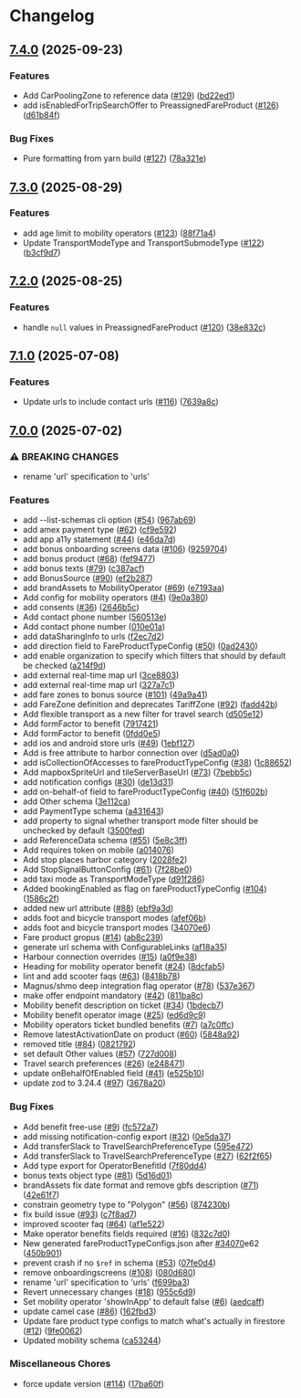 # Changelog

## [7.4.0](https://github.com/AtB-AS/config-specs/compare/v7.3.0...v7.4.0) (2025-09-23)


### Features

* Add CarPoolingZone to reference data ([#129](https://github.com/AtB-AS/config-specs/issues/129)) ([bd22ed1](https://github.com/AtB-AS/config-specs/commit/bd22ed1affd8a2785373ef930327db9b3c979a68))
* add isEnabledForTripSearchOffer to PreassignedFareProduct ([#126](https://github.com/AtB-AS/config-specs/issues/126)) ([d61b84f](https://github.com/AtB-AS/config-specs/commit/d61b84fbb3d2f088055ec676be61ffea3853e781))


### Bug Fixes

* Pure formatting from yarn build ([#127](https://github.com/AtB-AS/config-specs/issues/127)) ([78a321e](https://github.com/AtB-AS/config-specs/commit/78a321e09d337c6c74934fa6a648c5ba73a29a49))

## [7.3.0](https://github.com/AtB-AS/config-specs/compare/v7.2.0...v7.3.0) (2025-08-29)


### Features

* add age limit to mobility operators ([#123](https://github.com/AtB-AS/config-specs/issues/123)) ([88f71a4](https://github.com/AtB-AS/config-specs/commit/88f71a4ae84210b7715223c2fc0b9d9f9ad62fce))
* Update TransportModeType and TransportSubmodeType ([#122](https://github.com/AtB-AS/config-specs/issues/122)) ([b3cf9d7](https://github.com/AtB-AS/config-specs/commit/b3cf9d7da1912720afe4cd45b652d6e904bb6342))

## [7.2.0](https://github.com/AtB-AS/config-specs/compare/v7.1.0...v7.2.0) (2025-08-25)


### Features

* handle `null` values in PreassignedFareProduct ([#120](https://github.com/AtB-AS/config-specs/issues/120)) ([38e832c](https://github.com/AtB-AS/config-specs/commit/38e832c1b775397bf20e9c484616dcced1ff7779))

## [7.1.0](https://github.com/AtB-AS/config-specs/compare/v7.0.0...v7.1.0) (2025-07-08)


### Features

* Update urls to include contact urls ([#116](https://github.com/AtB-AS/config-specs/issues/116)) ([7639a8c](https://github.com/AtB-AS/config-specs/commit/7639a8cb4d77f291be33a72de10d0f80ae4c0fe5))

## [7.0.0](https://github.com/AtB-AS/config-specs/compare/v2.0.0...v7.0.0) (2025-07-02)


### ⚠ BREAKING CHANGES

* rename 'url' specification to 'urls'

### Features

* add --list-schemas cli option ([#54](https://github.com/AtB-AS/config-specs/issues/54)) ([967ab69](https://github.com/AtB-AS/config-specs/commit/967ab69cbb90aa7ab0160efe9cca53498b401aa2))
* add amex payment type ([#62](https://github.com/AtB-AS/config-specs/issues/62)) ([cf9e592](https://github.com/AtB-AS/config-specs/commit/cf9e59213b0e99cdc83e5a136ea4e38436c2135a))
* add app a11y statement ([#44](https://github.com/AtB-AS/config-specs/issues/44)) ([e46da7d](https://github.com/AtB-AS/config-specs/commit/e46da7d859d6a660b74bb7113c4bb3cfb0099823))
* add bonus onboarding screens data ([#106](https://github.com/AtB-AS/config-specs/issues/106)) ([9259704](https://github.com/AtB-AS/config-specs/commit/9259704a81786c21d90d7562d1f9a5b7529c0ee4))
* add bonus product ([#68](https://github.com/AtB-AS/config-specs/issues/68)) ([fef9477](https://github.com/AtB-AS/config-specs/commit/fef94774b3a1cac9f601dd61dd5ea9f472eb97be))
* add bonus texts ([#79](https://github.com/AtB-AS/config-specs/issues/79)) ([c387acf](https://github.com/AtB-AS/config-specs/commit/c387acf93b73bf46e0e7a90b5c6d8aebbe7af051))
* add BonusSource ([#90](https://github.com/AtB-AS/config-specs/issues/90)) ([ef2b287](https://github.com/AtB-AS/config-specs/commit/ef2b28711b2e24a48b8f8ee27ea52ee51cd56c6d))
* add brandAssets to MobilityOperator ([#69](https://github.com/AtB-AS/config-specs/issues/69)) ([e7193aa](https://github.com/AtB-AS/config-specs/commit/e7193aa455b282c5738c0eeb8ff3d2dacf07ae6a))
* Add config for mobility operators ([#4](https://github.com/AtB-AS/config-specs/issues/4)) ([9e0a380](https://github.com/AtB-AS/config-specs/commit/9e0a380bfff26e51106b7f989104ea4d6d8ab03f))
* add consents ([#36](https://github.com/AtB-AS/config-specs/issues/36)) ([2646b5c](https://github.com/AtB-AS/config-specs/commit/2646b5c4469e17937c6bfedd0c0ab889213ec6b7))
* Add contact phone number ([560513e](https://github.com/AtB-AS/config-specs/commit/560513edb6f4abe204c609a9e9afc1348414b6cf))
* Add contact phone number ([010e01a](https://github.com/AtB-AS/config-specs/commit/010e01a5540da127daeecce45d65bc44c6d41ccb))
* add dataSharingInfo to urls ([f2ec7d2](https://github.com/AtB-AS/config-specs/commit/f2ec7d2e8e4c1a4c1ca34c5a5aef431fb7b8461f))
* add direction field to FareProductTypeConfig ([#50](https://github.com/AtB-AS/config-specs/issues/50)) ([0ad2430](https://github.com/AtB-AS/config-specs/commit/0ad243002ac31e32a944725e6bb1f0bd211dbfaf))
* add enable organization to specify which filters that should by default be checked ([a214f9d](https://github.com/AtB-AS/config-specs/commit/a214f9dd216eabd8207fdab229b3b406e14c2da2))
* add external real-time map url ([3ce8803](https://github.com/AtB-AS/config-specs/commit/3ce88033aee2bc4b9b64c07c6209864713d666ad))
* add external real-time map url ([327a7c1](https://github.com/AtB-AS/config-specs/commit/327a7c19fabb1ddeba1f2109088457cb50a6b9e8))
* add fare zones to bonus source ([#101](https://github.com/AtB-AS/config-specs/issues/101)) ([49a9a41](https://github.com/AtB-AS/config-specs/commit/49a9a41d8384ba439b7e996dc47f765660c1de37))
* add FareZone definition and deprecates TariffZone ([#92](https://github.com/AtB-AS/config-specs/issues/92)) ([fadd42b](https://github.com/AtB-AS/config-specs/commit/fadd42bfd67eb785474e3cb01f529d9cb85a739d))
* Add flexible transport as a new filter for travel search ([d505e12](https://github.com/AtB-AS/config-specs/commit/d505e12c8bab610697320ed2f922003d0467f104))
* Add formFactor to benefit ([7917421](https://github.com/AtB-AS/config-specs/commit/791742168c47465edc4f70afaab2656a79fb4196))
* Add formFactor to benefit ([0fdd0e5](https://github.com/AtB-AS/config-specs/commit/0fdd0e5d67f54642eeeb39f9a238b1cbfea09c55))
* add ios and android store urls ([#49](https://github.com/AtB-AS/config-specs/issues/49)) ([1ebf127](https://github.com/AtB-AS/config-specs/commit/1ebf1276463b5baecb84376a2e519183375bc00f))
* Add is free attribute to harbor connection over ([d5ad0a0](https://github.com/AtB-AS/config-specs/commit/d5ad0a0164c666d3412d971b8d12218fa50b9408))
* add isCollectionOfAccesses to fareProductTypeConfig ([#38](https://github.com/AtB-AS/config-specs/issues/38)) ([1c88652](https://github.com/AtB-AS/config-specs/commit/1c88652f1e44fe26b3a5011678ec1a8ad0f649d2))
* Add mapboxSpriteUrl and tileServerBaseUrl ([#73](https://github.com/AtB-AS/config-specs/issues/73)) ([7bebb5c](https://github.com/AtB-AS/config-specs/commit/7bebb5cfe2b05781f726af80683c7b390ae49d34))
* add notification configs ([#30](https://github.com/AtB-AS/config-specs/issues/30)) ([de13d31](https://github.com/AtB-AS/config-specs/commit/de13d31a9a796cb73da163c32d8b45682be9efa0))
* add on-behalf-of field to fareProductTypeConfig ([#40](https://github.com/AtB-AS/config-specs/issues/40)) ([51f602b](https://github.com/AtB-AS/config-specs/commit/51f602bc336ae702ff0c1dc01450f6356576cfd3))
* add Other schema ([3e112ca](https://github.com/AtB-AS/config-specs/commit/3e112cab9dc3675ebf1378abb9b8a40f12eec4bc))
* add PaymentType schema ([a431643](https://github.com/AtB-AS/config-specs/commit/a431643d3c149ba2a7cb9e1f37f58c0018e849a1))
* add property to signal whether transport mode filter should be unchecked by default ([3500fed](https://github.com/AtB-AS/config-specs/commit/3500fed11c6f9adb081093eb147ceed359ed68f4))
* add ReferenceData schema ([#55](https://github.com/AtB-AS/config-specs/issues/55)) ([5e8c3ff](https://github.com/AtB-AS/config-specs/commit/5e8c3ff8e1f6ae96879450ba3aa95da7f3cef62b))
* Add requires token on mobile ([a014076](https://github.com/AtB-AS/config-specs/commit/a01407622871108d603cd567290e4be8d25dfd1b))
* Add stop places harbor category ([2028fe2](https://github.com/AtB-AS/config-specs/commit/2028fe2c0ff7e95111373d4454ba556ff40e63d4))
* Add StopSignalButtonConfig ([#61](https://github.com/AtB-AS/config-specs/issues/61)) ([7f28be0](https://github.com/AtB-AS/config-specs/commit/7f28be093dc6c201c07f2c2994f82c73e75b3f00))
* add taxi mode as TransportModeType ([d91f286](https://github.com/AtB-AS/config-specs/commit/d91f2862351038e1dd80d2d6f416470582a7fb9e))
* Added bookingEnabled as flag on fareProductTypeConfig ([#104](https://github.com/AtB-AS/config-specs/issues/104)) ([1586c2f](https://github.com/AtB-AS/config-specs/commit/1586c2fd9a6999cbc095eac769ff89f4375fd1dc))
* added new url attribute ([#88](https://github.com/AtB-AS/config-specs/issues/88)) ([ebf9a3d](https://github.com/AtB-AS/config-specs/commit/ebf9a3d8ec7057006f28cdcf57b3385763f91393))
* adds foot and bicycle transport modes ([afef06b](https://github.com/AtB-AS/config-specs/commit/afef06baac2e561858fe745ed4a4f8239de425a8))
* adds foot and bicycle transport modes ([34070e6](https://github.com/AtB-AS/config-specs/commit/34070e624461b3a15db854969e0fcaa21751eaba))
* Fare product gropus ([#14](https://github.com/AtB-AS/config-specs/issues/14)) ([ab8c239](https://github.com/AtB-AS/config-specs/commit/ab8c2391e4ef539ef1d3b42170e6b3749496947d))
* generate url schema with ConfigurableLinks ([af18a35](https://github.com/AtB-AS/config-specs/commit/af18a3589f7f103eb9d68dd9655fca356870de99))
* Harbour connection overrides ([#15](https://github.com/AtB-AS/config-specs/issues/15)) ([a0f9e38](https://github.com/AtB-AS/config-specs/commit/a0f9e3893404160d69ac92654cdadcd7f9363c51))
* Heading for mobility operator benefit ([#24](https://github.com/AtB-AS/config-specs/issues/24)) ([8dcfab5](https://github.com/AtB-AS/config-specs/commit/8dcfab5456e0e9c5a1dd1e5d48086701f0d7f84e))
* lint and add scooter faqs ([#63](https://github.com/AtB-AS/config-specs/issues/63)) ([8418b78](https://github.com/AtB-AS/config-specs/commit/8418b78624493e90682a976acc3b8d6360ce20dd))
* Magnus/shmo deep integration flag operator ([#78](https://github.com/AtB-AS/config-specs/issues/78)) ([537e367](https://github.com/AtB-AS/config-specs/commit/537e36770be524813660c1e0a1da5f002233d63b))
* make offer endpoint mandatory ([#42](https://github.com/AtB-AS/config-specs/issues/42)) ([811ba8c](https://github.com/AtB-AS/config-specs/commit/811ba8c175b450b0323e90df31b26a5bc29b72f7))
* Mobility benefit description on ticket ([#34](https://github.com/AtB-AS/config-specs/issues/34)) ([1bdecb7](https://github.com/AtB-AS/config-specs/commit/1bdecb7a509746b908f12039acc83c8cf37aaa0b))
* Mobility benefit operator image ([#25](https://github.com/AtB-AS/config-specs/issues/25)) ([ed6d9c9](https://github.com/AtB-AS/config-specs/commit/ed6d9c918af8cd17542955f321b03a21246ecf01))
* Mobility operators ticket bundled benefits ([#7](https://github.com/AtB-AS/config-specs/issues/7)) ([a7c0ffc](https://github.com/AtB-AS/config-specs/commit/a7c0ffc0ed89ea568dc11caf727a084d0d606a4c))
* Remove latestActivationDate on product ([#60](https://github.com/AtB-AS/config-specs/issues/60)) ([5848a92](https://github.com/AtB-AS/config-specs/commit/5848a921fed1030a640e92334b4e598413d66add))
* removed title ([#84](https://github.com/AtB-AS/config-specs/issues/84)) ([0821792](https://github.com/AtB-AS/config-specs/commit/08217925e43d0ab8a97437642ae821d43b775527))
* set default Other values ([#57](https://github.com/AtB-AS/config-specs/issues/57)) ([727d008](https://github.com/AtB-AS/config-specs/commit/727d008ce02db702b4f6f57b76fa842ea240d681))
* Travel search preferences ([#26](https://github.com/AtB-AS/config-specs/issues/26)) ([e248471](https://github.com/AtB-AS/config-specs/commit/e248471d396fb69ebaa9b27fbaceb988a78966a5))
* update onBehalfOfEnabled field ([#41](https://github.com/AtB-AS/config-specs/issues/41)) ([e525b10](https://github.com/AtB-AS/config-specs/commit/e525b10c8b2e3542ff0e5b6a4c15a0c2584b36e4))
* update zod to 3.24.4 ([#97](https://github.com/AtB-AS/config-specs/issues/97)) ([3678a20](https://github.com/AtB-AS/config-specs/commit/3678a20ab29f948a9fc968105bee6969a902f396))


### Bug Fixes

* Add benefit free-use ([#9](https://github.com/AtB-AS/config-specs/issues/9)) ([fc572a7](https://github.com/AtB-AS/config-specs/commit/fc572a740d722ed6635534bf6b5c151084b6a176))
* add missing notification-config export ([#32](https://github.com/AtB-AS/config-specs/issues/32)) ([0e5da37](https://github.com/AtB-AS/config-specs/commit/0e5da3790e2b4fc0ba736f17bd583ccd97879763))
* Add transferSlack to TravelSearchPreferenceType ([595e472](https://github.com/AtB-AS/config-specs/commit/595e47240a2d2608cc22e8c6a0d9401aa37f039e))
* Add transferSlack to TravelSearchPreferenceType ([#27](https://github.com/AtB-AS/config-specs/issues/27)) ([62f2f65](https://github.com/AtB-AS/config-specs/commit/62f2f65a0caa9ecd463f8788365048e4352a0fd8))
* Add type export for OperatorBenefitId ([7f80dd4](https://github.com/AtB-AS/config-specs/commit/7f80dd445d61c83faccf34694cb579e2e588cf01))
* bonus texts object type ([#81](https://github.com/AtB-AS/config-specs/issues/81)) ([5d16d01](https://github.com/AtB-AS/config-specs/commit/5d16d01a33069e1cc05651a7450b9ad8de6bc406))
* brandAssets fix date format and remove gbfs description ([#71](https://github.com/AtB-AS/config-specs/issues/71)) ([42e61f7](https://github.com/AtB-AS/config-specs/commit/42e61f77394143904c63fb2e4192e17d6d1fec5c))
* constrain geometry type to "Polygon" ([#56](https://github.com/AtB-AS/config-specs/issues/56)) ([874230b](https://github.com/AtB-AS/config-specs/commit/874230b95873d735cc1c115b4510747247952a7d))
* fix build issue ([#93](https://github.com/AtB-AS/config-specs/issues/93)) ([c7f8ad7](https://github.com/AtB-AS/config-specs/commit/c7f8ad782d73aa00cb0272f2c9e6cf4fb29bf59e))
* improved scooter faq ([#64](https://github.com/AtB-AS/config-specs/issues/64)) ([af1e522](https://github.com/AtB-AS/config-specs/commit/af1e522150f529041403da017cdae634ffacf67e))
* Make operator benefits fields required ([#16](https://github.com/AtB-AS/config-specs/issues/16)) ([832c7d0](https://github.com/AtB-AS/config-specs/commit/832c7d0361b06efe83053d432ccaaf80619809b8))
* New generated fareProductTypeConfigs.json after [#34070](https://github.com/AtB-AS/config-specs/issues/34070)e62 ([450b901](https://github.com/AtB-AS/config-specs/commit/450b901f6e69747029fbc7f117c51f3f7571cee9))
* prevent crash if no `$ref` in schema ([#53](https://github.com/AtB-AS/config-specs/issues/53)) ([07fe0d4](https://github.com/AtB-AS/config-specs/commit/07fe0d4901e8e3c3cf78d0a403ef49ed4680fa0e))
* remove onboardingscreens ([#108](https://github.com/AtB-AS/config-specs/issues/108)) ([080d680](https://github.com/AtB-AS/config-specs/commit/080d680c888b417088f22e8e38916116664106f5))
* rename 'url' specification to 'urls' ([f699ba3](https://github.com/AtB-AS/config-specs/commit/f699ba3fc5f58fb1736bfae4b557b941655306b1))
* Revert unnecessary changes ([#18](https://github.com/AtB-AS/config-specs/issues/18)) ([955c6d9](https://github.com/AtB-AS/config-specs/commit/955c6d9386e20d6b6d3d5abf2197bd4a7bd10505))
* Set mobility operator 'showInApp' to default false ([#6](https://github.com/AtB-AS/config-specs/issues/6)) ([aedcaff](https://github.com/AtB-AS/config-specs/commit/aedcaff15692adf72ff2c2b91788c36f255ebb50))
* update camel case ([#86](https://github.com/AtB-AS/config-specs/issues/86)) ([162fbd3](https://github.com/AtB-AS/config-specs/commit/162fbd323188b0f1224c0e87dc6bf273975ce1c4))
* Update fare product type configs to match what's actually in firestore ([#12](https://github.com/AtB-AS/config-specs/issues/12)) ([9fe0062](https://github.com/AtB-AS/config-specs/commit/9fe006283ae64e4e1ae9742b706c3489169d8c44))
* Updated mobility schema ([ca53244](https://github.com/AtB-AS/config-specs/commit/ca53244d076e564d310a94e75c9e134f78e984f7))


### Miscellaneous Chores

* force update version ([#114](https://github.com/AtB-AS/config-specs/issues/114)) ([17ba60f](https://github.com/AtB-AS/config-specs/commit/17ba60fb74ad4b7484d651ee290c8d975fffac1b))
